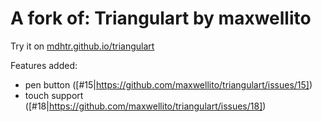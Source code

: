 # A fork of: Triangulart by maxwellito

Try it on [mdhtr.github.io/triangulart](https://mdhtr.github.io/triangulart)

Features added:
* pen button ([#15|https://github.com/maxwellito/triangulart/issues/15])
* touch support ([#18|https://github.com/maxwellito/triangulart/issues/18])
